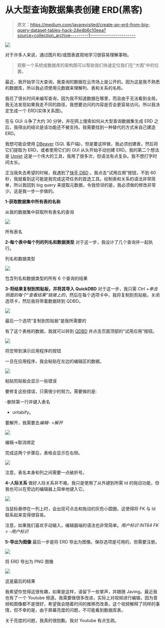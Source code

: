 # 从大型查询数据集表创建 ERD(黑客)

> 原文：<https://medium.com/javarevisited/create-an-erd-from-big-query-dataset-tables-hack-24e4b6c10eea?source=collection_archive---------1----------------------->

![](img/cbfb264bfec3931b85f10794f77a9fa9.png)

对于许多人来说，通过图片和/或图表直观地学习很容易理解事物。

> 观察一个系统或数据库的架构图可以帮助我们快速定位我们在“大图”中的位置。

最近，我开始学习大查询，我查询的数据在云市场上是公开的。因为这是我不熟悉的数据库，所以我必须使用元数据来理解列、表和关系的名称。

我花了很长时间来编写查询，因为我不知道数据在哪里，而且由于无法看到全局，我无法发现如果我走不同的路径，我想要访问的内容是否会更容易访问。所以我决定生成一个 ERD(实体关系图)。

在与 GUI 斗争了大约 30 分钟，并在网上搜索如何从大型查询数据集生成 ERD 之后，我得出的结论是该功能还不被支持。我需要找到一种替代的方式来自己建造 ERD。

我想可能会使用 [DBeaver](https://dbeaver.io/) (SQL 客户端)，但是要这样做，我必须创建表，然后将它们提取为 ERD，或者使用它们的 GUI 从头开始手动创建 ERD。我的第二个想法是 [Umlet](https://www.umlet.com/) 这是一个伟大的工具，我用了很多次，但语法有点复杂。我不想打字时间太长。

正当我失去希望的时候，我遇到了[快手 DBD](https://www.quickdatabasediagrams.com/) 。我点击“试用应用”按钮，不到 60 秒，我就看到这可能是我完成这项任务的首选工具。绘制表和关系的语法非常简单，所以我回到 big query 来提取元数据，令我惊讶的是，我必须做的修改非常少。这是我一步一步做的。

**1-获取数据集中所有表的名称**

从我的数据集中获取所有表名的查询

![](img/715d69f99dcc291f160624bb68211f7b.png)

所有表名

**2-每个表中每个列的列名和数据类型** 对于这一步，我设计了几个查询并一起执行。

列名和数据类型

![](img/b7cee7531989c4b794650aff3aff5319.png)

包含列名和数据类型的所有 6 个查询的结果

**3-将结果复制到剪贴板，并将其导入 QuickDBD** 对于这一步，我只需 *Ctrl +单击侧面的每个“查看结果”链接上的*，然后在每个选项卡中，我将复制到剪贴板，关闭选项卡，然后我将带着数据转到 QDBD。

![](img/784c4aee2d07559c4a13e7a7218515ea.png)

最后一个选项“复制到剪贴板”是我所需要的

有了这个表格的数据，我就可以转到 [QDBD](https://www.quickdatabasediagrams.com/) 并点击页面顶部的“试用应用”按钮。

![](img/423ade4ae532d7c45bf43c2f7d732ca2.png)

将您带到演示应用程序的按钮

一旦在应用程序，我会粘贴在左边的编辑区的数据。

[![](img/7f946ee056e61a904900f9ebf1942920.png)](https://javarevisited.blogspot.com/2016/01/sql-exists-example-customers-who-never-ordered.html)

粘贴剪贴板会显示一些错误

要修复这些错误，只需很少的努力。需要做的是:

-删除第一行并键入表名
- untabify。

要解开，我需要去*编辑- >解开*

[![](img/e7794693911453a0c2fb95d181018e93.png)](https://javarevisited.blogspot.com/2018/04/top-5-hadoop-courses-to-learn-online.html)

编辑->取消绑定

完成这两个步骤后，表格会显示在右侧。

[![](img/f94b4c2ecfefbb663ac63d4b7ed8995a.png)](https://www.java67.com/2018/05/top-5-free-big-data-courses-to-learn-Hadoop-Apache-Spark.html)

注意，表名本身和列之间需要一点破折号。

**4-人际关系** 做好人际关系并不难。我只是使用了从外键到所需 Id 的拖动功能，但我也可以在旁边的编辑器上简单地键入它。

[![](img/ccb3f01a254d1e60d965ec4c80dcfd57.png)](https://medium.com/javarevisited/10-best-big-data-and-hadoop-tutorials-books-and-courses-to-learn-in-2020-aaca8cfccb80)

当鼠标悬停在一列上时，会出现可点击和拖动的灰色小圆圈，这使得将 FK 与 Id 联系起来变得很容易。

注意，如果我们喜欢手动输入，编辑器端的语法也非常简单。*用户标识 INT64 FK > -用户标识*

**5-导出为图像** 最后一步是将 ERD 导出为图像。保存选项是可用的，但需要注册。

![](img/08e12ee6940340820c149fc20bfa66a0.png)

将 ERD 导出为 PNG 图像

[![](img/52d2362928ed48d59fc027e6c0a091fe.png)](https://javarevisited.blogspot.com/2018/05/top-5-sql-and-database-courses-to-learn-online.html)

这是最后的结果

我希望你觉得这很有趣，如果是这样，请留下一些掌声，并跟随 Javing。最近我也有了一个 Youtube 频道。我需要做很多改进，实际上对视频进行编辑，因为音频和图像都不是很好，希望我会随着时间的推移而改善。这个视频解释了同样的事情，但不幸的是，由于屏幕亮度的问题，不可能看到数据库表。

关于亮度的问题，我真的很抱歉。我对 Youtube 有点生疏。